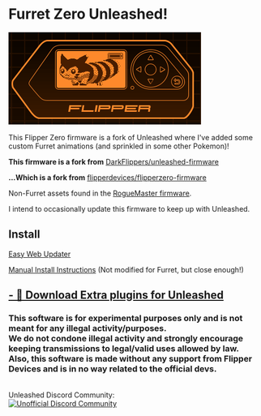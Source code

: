 # Furret Zero Unleashed!

![he hack](he-hack.gif)

This Flipper Zero firmware is a fork of Unleashed where I've added some custom Furret animations (and sprinkled in some other Pokemon)!

**This firmware is a fork from** [DarkFlippers/unleashed-firmware](https://github.com/DarkFlippers/unleashed-firmware)

**...Which is a fork from** [flipperdevices/flipperzero-firmware](https://github.com/flipperdevices/flipperzero-firmware)

Non-Furret assets found in the [RogueMaster firmware](https://github.com/RogueMaster/flipperzero-firmware-wPlugins).

I intend to occasionally update this firmware to keep up with Unleashed.

## Install

[Easy Web Updater](https://lab.flipper.net/?url=https://rorosaurus.github.io/furret-zero-unleashed/releases/furret-zero-unleashed-023.tgz&channel=release-cfw&version=furret-unleashed-023)

[Manual Install Instructions](documentation/HowToInstall.md) (Not modified for Furret, but close enough!)

## [- 🎲 Download Extra plugins for Unleashed](https://github.com/xMasterX/unleashed-extra-pack)

### This software is for experimental purposes only and is not meant for any illegal activity/purposes. <br> We do not condone illegal activity and strongly encourage keeping transmissions to legal/valid uses allowed by law. <br> Also, this software is made without any support from Flipper Devices and is in no way related to the official devs. 

<br>
Unleashed Discord Community:
<br>
<a href="https://discord.unleashedflip.com"><img src="https://discordapp.com/api/guilds/937479784148115456/widget.png?style=banner4" alt="Unofficial Discord Community" target="_blank"></a>
